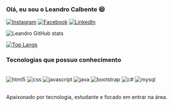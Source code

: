 ### Olá, eu sou o Leandro Calbente 😄
[![Instagram](https://img.shields.io/badge/Instagram-E4405F?style=for-the-badge&logo=instagram&logoColor=white)](https://www.instagram.com/sr.calbente/)
[![Facebook](https://img.shields.io/badge/Facebook-1877F2?style=for-the-badge&logo=facebook&logoColor=white)](https://www.facebook.com/Revoontheus)
[![LinkedIn](https://img.shields.io/badge/LinkedIn-0077B5?style=for-the-badge&logo=linkedin&logoColor=white)](https://www.linkedin.com/in/leandro-calbente-937643124/)

![Leandro GitHub stats](https://github-readme-stats.vercel.app/api?username=LeandroCalbente&show_icons=true&theme=dracula)

[![Top Langs](https://github-readme-stats.vercel.app/api/top-langs/?username=LeandroCalbente)](https://github.com/anuraghazra/github-readme-stats)


### Tecnologias que possuo conhecimento
<div style="display: inline_block"></br>
  <img align="center" alt="html5" src="https://img.shields.io/badge/HTML5-E34F26?style=for-the-badge&logo=html5&logoColor=white"/>
  <img align="center" alt="css" src="https://img.shields.io/badge/CSS-239120?&style=for-the-badge&logo=css3&logoColor=white"/>
  <img align="center" alt="javascript" src="https://img.shields.io/badge/JavaScript-F7DF1E?style=for-the-badge&logo=javascript&logoColor=black"/>
  <img align="center" alt="java" src="https://img.shields.io/badge/Java-ED8B00?style=for-the-badge&logo=java&logoColor=white"/>
  <img align="center" alt="bootstrap" src="https://img.shields.io/badge/Bootstrap-563D7C?style=for-the-badge&logo=bootstrap&logoColor=white"/>
  <img align="center" alt="c#" src="https://img.shields.io/badge/C%23-239120?style=for-the-badge&logo=c-sharp&logoColor=white"/>
  <img align="center" alt="mysql" src="https://img.shields.io/badge/MySQL-00000F?style=for-the-badge&logo=mysql&logoColor=white"/>
</div><br/>

Apaixonado por tecnologia, estudante e focado em entrar na área.
